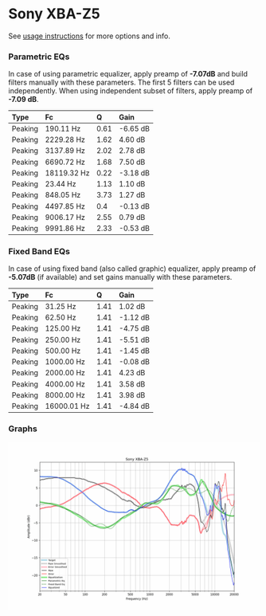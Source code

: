 # Sony XBA-Z5
See [usage instructions](https://github.com/jaakkopasanen/AutoEq#usage) for more options and info.

### Parametric EQs
In case of using parametric equalizer, apply preamp of **-7.07dB** and build filters manually
with these parameters. The first 5 filters can be used independently.
When using independent subset of filters, apply preamp of **-7.09 dB**.

| Type    | Fc          |    Q | Gain     |
|:--------|:------------|:-----|:---------|
| Peaking | 190.11 Hz   | 0.61 | -6.65 dB |
| Peaking | 2229.28 Hz  | 1.62 | 4.60 dB  |
| Peaking | 3137.89 Hz  | 2.02 | 2.78 dB  |
| Peaking | 6690.72 Hz  | 1.68 | 7.50 dB  |
| Peaking | 18119.32 Hz | 0.22 | -3.18 dB |
| Peaking | 23.44 Hz    | 1.13 | 1.10 dB  |
| Peaking | 848.05 Hz   | 3.73 | 1.27 dB  |
| Peaking | 4497.85 Hz  | 0.4  | -0.13 dB |
| Peaking | 9006.17 Hz  | 2.55 | 0.79 dB  |
| Peaking | 9991.86 Hz  | 2.33 | -0.53 dB |

### Fixed Band EQs
In case of using fixed band (also called graphic) equalizer, apply preamp of **-5.07dB**
(if available) and set gains manually with these parameters.

| Type    | Fc          |    Q | Gain     |
|:--------|:------------|:-----|:---------|
| Peaking | 31.25 Hz    | 1.41 | 1.02 dB  |
| Peaking | 62.50 Hz    | 1.41 | -1.12 dB |
| Peaking | 125.00 Hz   | 1.41 | -4.75 dB |
| Peaking | 250.00 Hz   | 1.41 | -5.51 dB |
| Peaking | 500.00 Hz   | 1.41 | -1.45 dB |
| Peaking | 1000.00 Hz  | 1.41 | -0.08 dB |
| Peaking | 2000.00 Hz  | 1.41 | 4.23 dB  |
| Peaking | 4000.00 Hz  | 1.41 | 3.58 dB  |
| Peaking | 8000.00 Hz  | 1.41 | 3.98 dB  |
| Peaking | 16000.01 Hz | 1.41 | -4.84 dB |

### Graphs
![](./Sony%20XBA-Z5.png)